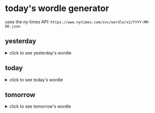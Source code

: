 # today's wordle generator

uses the ny times API: `https://www.nytimes.com/svc/wordle/v2/YYYY-MM-DD.json`

## yesterday

<details>
    <summary>click to see yesterday's wordle</summary>

    hence

</details>

## today

<details>
    <summary>click to see today's wordle</summary>

    crowd

</details>

## tomorrow

<details>
    <summary>click to see tomorrow's wordle</summary>

    manga

</details>

